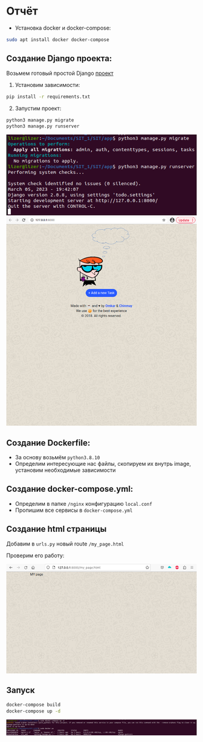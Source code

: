 # Отчёт
- Установка docker и docker-compose:

```bash
sudo apt install docker docker-compose
```

## Создание Django проекта:

Возьмем готовый простой Django [проект](https://github.com/OmkarPathak/Django-to-do)

1. Установим зависимости:
```bash
pip install -r requirements.txt
```
2. Запустим проект:
```bash
python3 manage.py migrate
python3 manage.py runserver
```
![Проверка работы проекта](report/1.png)
![Проверка работы проекта](report/2.png)
## Создание Dockerfile:
- За основу возьмём `python3.8.10`
- Определим интересующие нас файлы, скопируем их внутрь image, установим необходимые зависимости
## Создание docker-compose.yml:
- Определим в папке `/nginx` конфигурацию `local.conf`
- Пропишим все сервисы в `docker-compose.yml`
## Создание html страницы
Добавим в `urls.py` новый route `/my_page.html`

Проверим его работу:

![Проверка работы проекта](report/3.png)

## Запуск 
```bash
docker-compose build
docker-compose up -d
```

![Проверка работы проекта](report/4.png)
